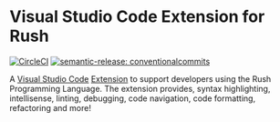 # Visual Studio Code Extension for Rush

[![CircleCI](https://dl.circleci.com/status-badge/img/gh/rush-lang/vscode-rush/tree/master.svg?style=shield)](https://dl.circleci.com/status-badge/redirect/gh/rush-lang/vscode-rush/tree/master)
[![semantic-release: conventionalcommits](https://img.shields.io/badge/semantic--release-conventionalcommits-e10079?logo=semantic-release)](https://github.com/semantic-release/semantic-release)


A [Visual Studio Code](https://code.visualstudio.com/) [Extension](https://marketplace.visualstudio.com/	) to support developers using the Rush Programming Language. The extension provides, syntax highlighting, intellisense, linting, debugging, code navigation, code formatting, refactoring and more!

